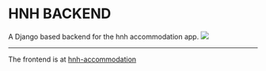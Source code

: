 # HNH BACKEND
A Django based backend for the hnh accommodation app.
![]("https://raw.githubusercontent.com/danielcranney/readme-generator/main/public/icons/skills/django.svg")

---
The frontend is at [hnh-accommodation](https://github.com/esmond-adjei)

